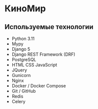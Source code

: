 # КиноМир

## Используемые технологии

- Python 3.11
- Mypy
- Django 5
- Django REST Framework (DRF)
- PostgreSQL
- HTML CSS JavaScript
- JQuery
- Gunicorn
- Nginx
- Docker / Docker Compose
- Git / GitHub
- Redis
- Celery

[//]: # (- CI/CD)

[//]: # (- GitLab)
